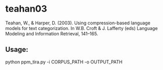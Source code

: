 # teahan03
Teahan, W., &amp; Harper, D. (2003). Using compression-based language models for text categorization. In W.B. Croft &amp; J. Lafferty (eds) Language Modeling and Information Retrieval, 141–165.
## Usage:
python ppm_tira.py -i CORPUS_PATH -o OUTPUT_PATH
